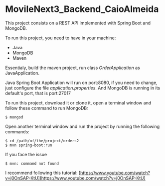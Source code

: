# MovileNext3_Backend_CaioAlmeida

This project consists on a REST API implemented with Spring Boot and MongoDB.

To run this project, you need to have in your machine:
  - Java
  - MongoDB
  - Maven
  
Essentialy, build the maven project, run class *OrderApplication* as JavaApplication.

Java Spring Boot Application will run on port:8080, if you need to change, just configure the file *application.properties*. And MongoDB is running in its default's port, that is port:27017

To run this project, download it or clone it, open a terminal window and follow these command to run MongoDB:

    $ mongod
    
Open another terminal window and run the project by running the following commands:

    $ cd /path/of/the/project/orders2
    $ mvn spring-boot:run
  
If you face the issue

    $ mvn: command not found
  
I recommend following this tutorial: [https://www.youtube.com/watch?v=j0OnSAP-KtU](https://www.youtube.com/watch?v=j0OnSAP-KtU)
